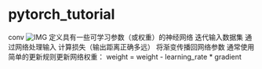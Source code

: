 # pytorch_tutorial

  conv
  ![IMG](https://pytorch.org/tutorials/_images/mnist.png)
  定义具有一些可学习参数（或权重）的神经网络
  迭代输入数据集
  通过网络处理输入
  计算损失（输出距离正确多远）
  将渐变传播回网络参数
  通常使用简单的更新规则更新网络权重： weight = weight - learning_rate * gradient
